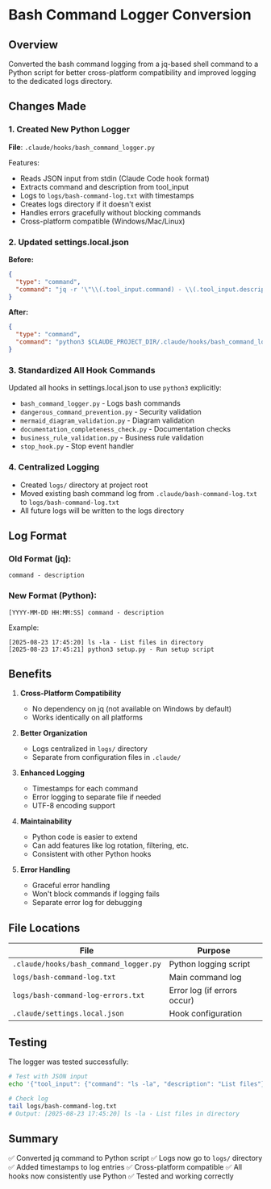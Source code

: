 # Bash Command Logger Conversion

## Overview
Converted the bash command logging from a jq-based shell command to a Python script for better cross-platform compatibility and improved logging to the dedicated logs directory.

## Changes Made

### 1. Created New Python Logger
**File**: `.claude/hooks/bash_command_logger.py`

Features:
- Reads JSON input from stdin (Claude Code hook format)
- Extracts command and description from tool_input
- Logs to `logs/bash-command-log.txt` with timestamps
- Creates logs directory if it doesn't exist
- Handles errors gracefully without blocking commands
- Cross-platform compatible (Windows/Mac/Linux)

### 2. Updated settings.local.json

**Before:**
```json
{
  "type": "command",
  "command": "jq -r '\"\\(.tool_input.command) - \\(.tool_input.description // \"No description\")\"' >> $CLAUDE_PROJECT_DIR/.claude/bash-command-log.txt"
}
```

**After:**
```json
{
  "type": "command",
  "command": "python3 $CLAUDE_PROJECT_DIR/.claude/hooks/bash_command_logger.py"
}
```

### 3. Standardized All Hook Commands
Updated all hooks in settings.local.json to use `python3` explicitly:
- `bash_command_logger.py` - Logs bash commands
- `dangerous_command_prevention.py` - Security validation
- `mermaid_diagram_validation.py` - Diagram validation
- `documentation_completeness_check.py` - Documentation checks
- `business_rule_validation.py` - Business rule validation
- `stop_hook.py` - Stop event handler

### 4. Centralized Logging
- Created `logs/` directory at project root
- Moved existing bash command log from `.claude/bash-command-log.txt` to `logs/bash-command-log.txt`
- All future logs will be written to the logs directory

## Log Format

### Old Format (jq):
```
command - description
```

### New Format (Python):
```
[YYYY-MM-DD HH:MM:SS] command - description
```

Example:
```
[2025-08-23 17:45:20] ls -la - List files in directory
[2025-08-23 17:45:21] python3 setup.py - Run setup script
```

## Benefits

1. **Cross-Platform Compatibility**
   - No dependency on jq (not available on Windows by default)
   - Works identically on all platforms

2. **Better Organization**
   - Logs centralized in `logs/` directory
   - Separate from configuration files in `.claude/`

3. **Enhanced Logging**
   - Timestamps for each command
   - Error logging to separate file if needed
   - UTF-8 encoding support

4. **Maintainability**
   - Python code is easier to extend
   - Can add features like log rotation, filtering, etc.
   - Consistent with other Python hooks

5. **Error Handling**
   - Graceful error handling
   - Won't block commands if logging fails
   - Separate error log for debugging

## File Locations

| File | Purpose |
|------|---------|
| `.claude/hooks/bash_command_logger.py` | Python logging script |
| `logs/bash-command-log.txt` | Main command log |
| `logs/bash-command-log-errors.txt` | Error log (if errors occur) |
| `.claude/settings.local.json` | Hook configuration |

## Testing

The logger was tested successfully:
```bash
# Test with JSON input
echo '{"tool_input": {"command": "ls -la", "description": "List files"}}' | python3 .claude/hooks/bash_command_logger.py

# Check log
tail logs/bash-command-log.txt
# Output: [2025-08-23 17:45:20] ls -la - List files in directory
```

## Summary

✅ Converted jq command to Python script
✅ Logs now go to `logs/` directory
✅ Added timestamps to log entries
✅ Cross-platform compatible
✅ All hooks now consistently use Python
✅ Tested and working correctly